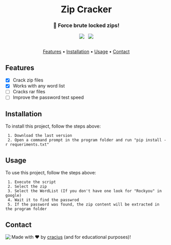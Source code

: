 <h1 align="center">
	Zip Cracker
</h1>

<h3 align="center">
	🤖 Force brute locked zips!
</h3>

<p align="center">
	<img src="https://img.shields.io/github/last-commit/AuchenDevs/zipCracker?color=blue"/>
 	<img scr="https://img.shields.io/github/downloads/AuchenDevs/zipCracker/total?color=blue"/>
 	<img scr="https://img.shields.io/github/languages/code-size/AuchenDevs/zipCracker"/>
	<img src="https://img.shields.io/github/issues-raw/AuchenDevs/zipCracker?color=blue"/>
</p>
<p align="centre">
  <img scr="https://img.shields.io/github/stars/AuchenDevs/zipCracker?style=plastic"/>
</p>
<p align="center">
	<a href="#features">Features</a> •
	<a href="#installation">Installation</a> •
	<a href="#usage">Usage</a> • 
	<a href="#contact">Contact</a> 
</p>

## Features
* [x] Crack zip files
* [x] Works with any word list
* [ ] Cracks rar files
* [ ] Improve the password test speed

## Installation
To install this project, follow the steps above:
```
 1. Download the last version
 2. Open a command prompt in the program folder and run "pip install -r requeriments.txt"
```

## Usage
To use this project, follow the steps above:
```
 1. Execute the script 
 2. Select the zip
 3. Select the WordList (If you don't have one look for "Rockyou" in google)
 4. Wait it to find the passwrod
 5. If the password was found, the zip content will be extracted in the program folder
```

## Contact
<img align="left" src="https://avatars.githubusercontent.com/craciu25yt?size=100">

Made with ❤️ by [cracius](https://github.com/craciu25yt) (and for educational purposes)!


<br clear="left"/>
